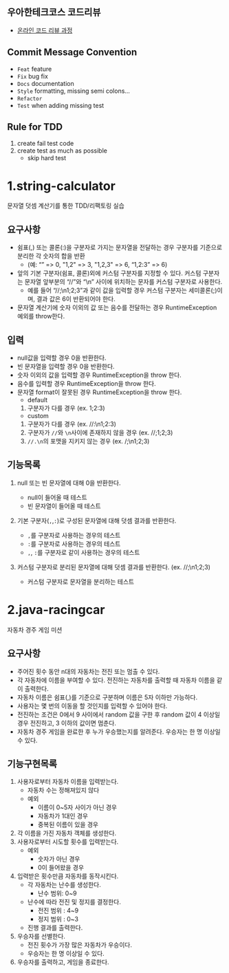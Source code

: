 ## 우아한테크코스 코드리뷰

* [온라인 코드 리뷰 과정](https://github.com/woowacourse/woowacourse-docs/blob/master/maincourse/README.md)

## Commit Message Convention

* ``Feat`` feature
* ``Fix`` bug fix
* ``Docs`` documentation
* ``Style`` formatting, missing semi colons...
* ``Refactor``
* ``Test`` when adding missing test

## Rule for TDD  

1. create fail test code
2. create test as much as possible
   - skip hard test

# 1.string-calculator

문자열 덧셈 계산기를 통한 TDD/리팩토링 실습

## 요구사항  

* 쉼표(,) 또는 콜론(:)을 구분자로 가지는 문자열을 전달하는 경우 구분자를 기준으로 분리한 각 숫자의 합을 반환 
  - (예: “” => 0, "1,2" => 3, "1,2,3" => 6, “1,2:3” => 6)
* 앞의 기본 구분자(쉼표, 콜론)외에 커스텀 구분자를 지정할 수 있다. 커스텀 구분자는 문자열 앞부분의 “//”와 “\n” 사이에 위치하는 문자를 커스텀 구분자로 사용한다.
  - 예를 들어 “//;\n1;2;3”과 같이 값을 입력할 경우 커스텀 구분자는 세미콜론(;)이며, 결과 값은 6이 반환되어야 한다.
* 문자열 계산기에 숫자 이외의 값 또는 음수를 전달하는 경우 RuntimeException 예외를 throw한다.

## 입력

- null값을 입력할 경우 0을 반환한다.
- 빈 문자열을 입력할 경우 0을 반환한다.
- 숫자 이외의 값을 입력할 경우 RuntimeException을 throw 한다.
- 음수를 입력할 경우 RuntimeException을 throw 한다.
- 문자열 format이 잘못된 경우 RuntimeException을 throw 한다.
  - default
   1. 구분자가 다를 경우 (ex. 1;2:3)
  - custom
   1. 구분자가 다를 경우 (ex. //:\n1;2:3)
   2. 구분자가 ``//``와 ``\n``사이에 존재하지 않을 경우 (ex. //;1;2;3)
   3. ``//.\n``의 포맷을 지키지 않는 경우 (ex. /;\n1;2;3)

## 기능목록  

1. null 또는 빈 문자열에 대해 0을 반환한다.  
   - null이 들어올 때 테스트
   - 빈 문자열이 들어올 때 테스트

2. 기본 구분자(``,``,``:``)로 구성된 문자열에 대해 덧셈 결과를 반환한다.
   - ``,``를 구분자로 사용하는 경우의 테스트
   - ``:``를 구분자로 사용하는 경우의 테스트
   - ``,``, ``:``를 구분자로 같이 사용하는 경우의 테스트
3. 커스텀 구분자로 분리된 문자열에 대해 덧셈 결과를 반환한다. (ex. //;\n1;2;3)
   - 커스텀 구분자로 문자열을 분리하는 테스트

# 2.java-racingcar

자동차 경주 게임 미션

## 요구사항  

* 주어진 횟수 동안 n대의 자동차는 전진 또는 멈출 수 있다.
* 각 자동차에 이름을 부여할 수 있다. 전진하는 자동차를 출력할 때 자동차 이름을 같이 출력한다.
* 자동차 이름은 쉼표(,)를 기준으로 구분하며 이름은 5자 이하만 가능하다.
* 사용자는 몇 번의 이동을 할 것인지를 입력할 수 있어야 한다.
* 전진하는 조건은 0에서 9 사이에서 random 값을 구한 후 random 값이 4 이상일 경우 전진하고, 3 이하의 값이면 멈춘다.
* 자동차 경주 게임을 완료한 후 누가 우승했는지를 알려준다. 우승자는 한 명 이상일 수 있다.

## 기능구현목록  
1. 사용자로부터 자동차 이름을 입력받는다.
   - 자동차 수는 정해져있지 않다
   - 예외
      - 이름이 0~5자 사이가 아닌 경우
      - 자동차가 1대인 경우
      - 중복된 이름이 있을 경우
2. 각 이름을 가진 자동차 객체를 생성한다.
3. 사용자로부터 시도할 횟수를 입력받는다.
   - 예외
      - 숫자가 아닌 경우
      - 0이 들어왔을 경우
4. 입력받은 횟수만큼 자동차를 동작시킨다.
   - 각 자동차는 난수를 생성한다.
      - 난수 범위: 0~9
   - 난수에 따라 전진 및 정지를 결정한다.
      - 전진 범위 : 4~9
      - 정지 범위 : 0~3
   - 진행 결과를 출력한다.
5. 우승자를 선별한다.
   - 전진 횟수가 가장 많은 자동차가 우승이다.
   - 우승자는 한 명 이상일 수 있다.
6. 우승자를 출력하고, 게임을 종료한다.

